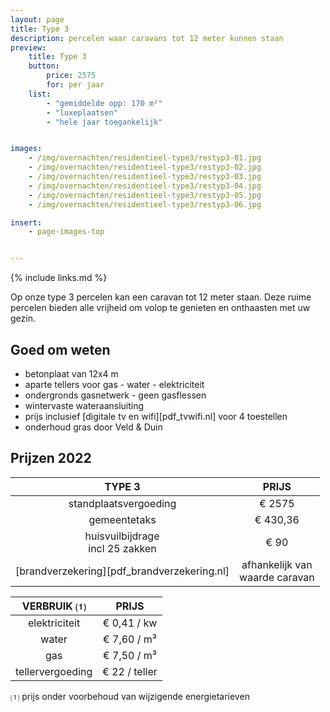 ```yaml
---
layout: page
title: Type 3
description: percelen waar caravans tot 12 meter kunnen staan
preview:
    title: Type 3
    button:
        price: 2575
        for: per jaar
    list:
        - "gemiddelde opp: 170 m²"
        - "luxeplaatsen"
        - "hele jaar toegankelijk"


images:
    - /img/overnachten/residentieel-type3/restyp3-01.jpg
    - /img/overnachten/residentieel-type3/restyp3-02.jpg
    - /img/overnachten/residentieel-type3/restyp3-03.jpg
    - /img/overnachten/residentieel-type3/restyp3-04.jpg
    - /img/overnachten/residentieel-type3/restyp3-05.jpg
    - /img/overnachten/residentieel-type3/restyp3-06.jpg

insert:
    - page-images-top


---
```


{% include links.md %}

Op onze type 3 percelen kan een caravan tot 12 meter staan. Deze ruime percelen bieden alle vrijheid om volop te genieten en onthaasten met uw gezin.

## Goed om weten

- betonplaat van 12x4 m
- aparte tellers voor gas - water - elektriciteit
- ondergronds gasnetwerk - geen gasflessen
- wintervaste wateraansluiting
- prijs inclusief [digitale tv en wifi][pdf_tvwifi.nl] voor 4 toestellen
- onderhoud gras door Veld & Duin


## Prijzen 2022

TYPE 3                |PRIJS           |
:--------------------:|:--------------:|
standplaatsvergoeding |€ 2575             
gemeentetaks          |€ 430,36
huisvuilbijdrage<br>incl 25 zakken<br> | € 90  
[brandverzekering][pdf_brandverzekering.nl]     |afhankelijk van <br>waarde caravan

VERBRUIK ⑴           |PRIJS          |
:--------------------:|:-------------:|
elektriciteit         | € 0,41 / kw        
water                 | € 7,60 / m³  
gas                   | € 7,50 / m³       
tellervergoeding      | € 22 / teller

⑴ prijs onder voorbehoud van wijzigende energietarieven
